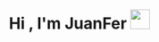 <h1 align="center">Hi , I'm JuanFer <img src="https://media.giphy.com/media/hvRJCLFzcasrR4ia7z/giphy.gif" width="35"></h1>

